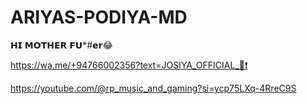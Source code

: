 # ARIYAS-PODIYA-MD
𝗛𝗜 𝗠𝗢𝗧𝗛𝗘𝗥 𝗙𝗨*#𝗲𝗿😂





https://wa.me/+94766002356?text=JOSIYA_OFFICIAL_🐉❗






















https://youtube.com/@rp_music_and_gaming?si=ycp75LXq-4RreC9S
